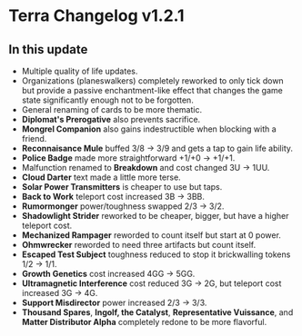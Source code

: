 # Terra Changelog v1.2.1

## In this update

- Multiple quality of life updates.
- Organizations (planeswalkers) completely reworked to only tick down but provide a passive enchantment-like effect that changes the game state significantly enough not to be forgotten.
- General renaming of cards to be more thematic.
- **Diplomat's Prerogative** also prevents sacrifice.
- **Mongrel Companion** also gains indestructible when blocking with a friend.
- **Reconnaisance Mule** buffed 3/8 → 3/9 and gets a tap to gain life ability.
- **Police Badge** made more straightforward +1/+0 → +1/+1.
- Malfunction renamed to **Breakdown** and cost changed 3U → 1UU.
- **Cloud Darter** text made a little more terse.
- **Solar Power Transmitters** is cheaper to use but taps.
- **Back to Work** teleport cost increased 3B → 3BB.
- **Rumormonger** power/toughness swapped 2/3 → 3/2.
- **Shadowlight Strider** reworked to be cheaper, bigger, but have a higher teleport cost.
- **Mechanized Rampager** reworded to count itself but start at 0 power.
- **Ohmwrecker** reworded to need three artifacts but count itself.
- **Escaped Test Subject** toughness reduced to stop it brickwalling tokens 1/2 → 1/1.
- **Growth Genetics** cost increased 4GG → 5GG.
- **Ultramagnetic Interference** cost reduced 3G → 2G, but teleport cost increased 3G → 4G.
- **Support Misdirector** power increased 2/3 → 3/3.
- **Thousand Spares**, **Ingolf, the Catalyst**, **Representative Vuissance**, and **Matter Distributor Alpha** completely redone to be more flavorful.